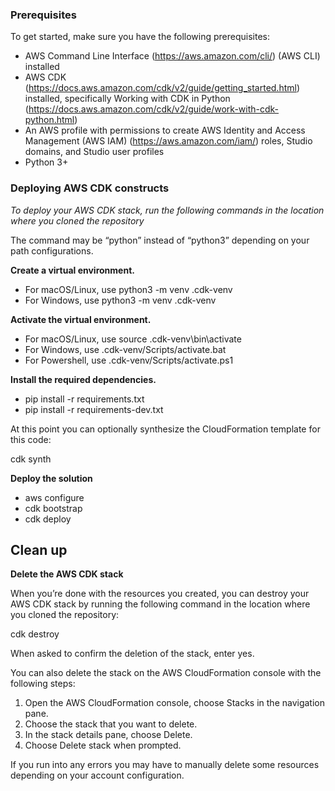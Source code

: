 ### Prerequisites

To get started, make sure you have the following prerequisites:

* AWS Command Line Interface (https://aws.amazon.com/cli/) (AWS CLI) installed
* AWS CDK (https://docs.aws.amazon.com/cdk/v2/guide/getting_started.html) installed, specifically Working with CDK in Python (https://docs.aws.amazon.com/cdk/v2/guide/work-with-cdk-python.html)
* An AWS profile with permissions to create AWS Identity and Access Management (AWS IAM) (https://aws.amazon.com/iam/) roles, Studio domains, and Studio user profiles
* Python 3+ 

### Deploying AWS CDK constructs

*To deploy your AWS CDK stack, run the following commands in the location where you cloned the repository*

The command may be “python” instead of “python3” depending on your path configurations. 

**Create a virtual environment.**

* For macOS/Linux, use python3 -m venv .cdk-venv
* For Windows, use python3 -m venv .cdk-venv

**Activate the virtual environment.**

* For macOS/Linux, use source .cdk-venv\bin\activate
* For Windows, use .cdk-venv/Scripts/activate.bat
* For Powershell, use .cdk-venv/Scripts/activate.ps1

**Install the required dependencies.**

* pip install -r requirements.txt
* pip install -r requirements-dev.txt

At this point you can optionally synthesize the CloudFormation template for this code:

cdk synth

 **Deploy the solution** 

* aws configure
* cdk bootstrap 
* cdk deploy 

## Clean up

**Delete the AWS CDK stack**

When you’re done with the resources you created, you can destroy your AWS CDK stack by running the following command in the location where you cloned the repository: 

cdk destroy

When asked to confirm the deletion of the stack, enter yes.

You can also delete the stack on the AWS CloudFormation console with the following steps:

1. Open the AWS CloudFormation console, choose Stacks in the navigation pane.
2. Choose the stack that you want to delete.
3. In the stack details pane, choose Delete.
4. Choose Delete stack when prompted.

If you run into any errors you may have to manually delete some resources depending on your account configuration. 




